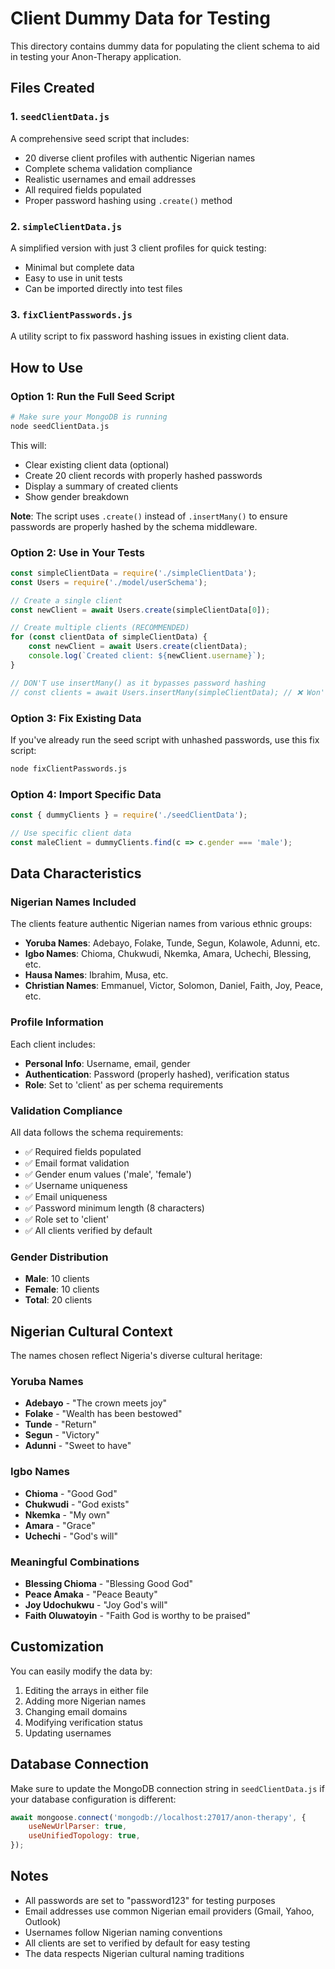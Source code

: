 # Client Dummy Data for Testing

This directory contains dummy data for populating the client schema to aid in testing your Anon-Therapy application.

## Files Created

### 1. `seedClientData.js`
A comprehensive seed script that includes:
- 20 diverse client profiles with authentic Nigerian names
- Complete schema validation compliance
- Realistic usernames and email addresses
- All required fields populated
- Proper password hashing using `.create()` method

### 2. `simpleClientData.js`
A simplified version with just 3 client profiles for quick testing:
- Minimal but complete data
- Easy to use in unit tests
- Can be imported directly into test files

### 3. `fixClientPasswords.js`
A utility script to fix password hashing issues in existing client data.

## How to Use

### Option 1: Run the Full Seed Script
```bash
# Make sure your MongoDB is running
node seedClientData.js
```

This will:
- Clear existing client data (optional)
- Create 20 client records with properly hashed passwords
- Display a summary of created clients
- Show gender breakdown

**Note**: The script uses `.create()` instead of `.insertMany()` to ensure passwords are properly hashed by the schema middleware.

### Option 2: Use in Your Tests
```javascript
const simpleClientData = require('./simpleClientData');
const Users = require('./model/userSchema');

// Create a single client
const newClient = await Users.create(simpleClientData[0]);

// Create multiple clients (RECOMMENDED)
for (const clientData of simpleClientData) {
    const newClient = await Users.create(clientData);
    console.log(`Created client: ${newClient.username}`);
}

// DON'T use insertMany() as it bypasses password hashing
// const clients = await Users.insertMany(simpleClientData); // ❌ Won't hash passwords
```

### Option 3: Fix Existing Data
If you've already run the seed script with unhashed passwords, use this fix script:
```bash
node fixClientPasswords.js
```

### Option 4: Import Specific Data
```javascript
const { dummyClients } = require('./seedClientData');

// Use specific client data
const maleClient = dummyClients.find(c => c.gender === 'male');
```

## Data Characteristics

### Nigerian Names Included
The clients feature authentic Nigerian names from various ethnic groups:
- **Yoruba Names**: Adebayo, Folake, Tunde, Segun, Kolawole, Adunni, etc.
- **Igbo Names**: Chioma, Chukwudi, Nkemka, Amara, Uchechi, Blessing, etc.
- **Hausa Names**: Ibrahim, Musa, etc.
- **Christian Names**: Emmanuel, Victor, Solomon, Daniel, Faith, Joy, Peace, etc.

### Profile Information
Each client includes:
- **Personal Info**: Username, email, gender
- **Authentication**: Password (properly hashed), verification status
- **Role**: Set to 'client' as per schema requirements

### Validation Compliance
All data follows the schema requirements:
- ✅ Required fields populated
- ✅ Email format validation
- ✅ Gender enum values ('male', 'female')
- ✅ Username uniqueness
- ✅ Email uniqueness
- ✅ Password minimum length (8 characters)
- ✅ Role set to 'client'
- ✅ All clients verified by default

### Gender Distribution
- **Male**: 10 clients
- **Female**: 10 clients
- **Total**: 20 clients

## Nigerian Cultural Context

The names chosen reflect Nigeria's diverse cultural heritage:

### Yoruba Names
- **Adebayo** - "The crown meets joy"
- **Folake** - "Wealth has been bestowed"
- **Tunde** - "Return"
- **Segun** - "Victory"
- **Adunni** - "Sweet to have"

### Igbo Names
- **Chioma** - "Good God"
- **Chukwudi** - "God exists"
- **Nkemka** - "My own"
- **Amara** - "Grace"
- **Uchechi** - "God's will"

### Meaningful Combinations
- **Blessing Chioma** - "Blessing Good God"
- **Peace Amaka** - "Peace Beauty"
- **Joy Udochukwu** - "Joy God's will"
- **Faith Oluwatoyin** - "Faith God is worthy to be praised"

## Customization

You can easily modify the data by:
1. Editing the arrays in either file
2. Adding more Nigerian names
3. Changing email domains
4. Modifying verification status
5. Updating usernames

## Database Connection

Make sure to update the MongoDB connection string in `seedClientData.js` if your database configuration is different:

```javascript
await mongoose.connect('mongodb://localhost:27017/anon-therapy', {
    useNewUrlParser: true,
    useUnifiedTopology: true,
});
```

## Notes

- All passwords are set to "password123" for testing purposes
- Email addresses use common Nigerian email providers (Gmail, Yahoo, Outlook)
- Usernames follow Nigerian naming conventions
- All clients are set to verified by default for easy testing
- The data respects Nigerian cultural naming traditions
